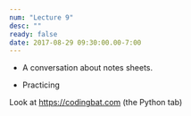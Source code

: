 ```yaml
---
num: "Lecture 9"
desc: ""
ready: false
date: 2017-08-29 09:30:00.00-7:00
---
```


* A conversation about notes sheets.

* Practicing 

Look at <https://codingbat.com>  (the Python tab)

